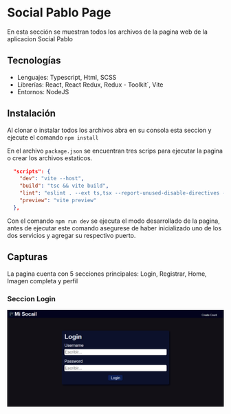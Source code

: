 # Social Pablo Page

En esta sección se muestran todos los archivos de la pagina web de la aplicacion Social Pablo

## Tecnologías

- Lenguajes: Typescript, Html, SCSS
- Librerías: React, React Redux, Redux - Toolkit`, Vite
- Entornos: NodeJS

## Instalación

Al clonar o instalar todos los archivos abra en su consola esta seccion y ejecute el comando
`npm install`

En el archivo `package.json` se encuentran tres scrips para ejecutar la pagina o crear los archivos estaticos.

```JSON
  "scripts": {
    "dev": "vite --host",
    "build": "tsc && vite build",
    "lint": "eslint . --ext ts,tsx --report-unused-disable-directives --max-warnings 0",
    "preview": "vite preview"
  },
```

Con el comando `npm run dev` se ejecuta el modo desarrollado de la pagina, antes de ejecutar este comando asegurese de haber inicializado uno de los dos servicios y agregar su respectivo puerto.

## Capturas

La pagina cuenta con 5 secciones principales: Login, Registrar, Home, Imagen completa y perfil

### Seccion Login

![Login](../captures/login.PNG "Login")